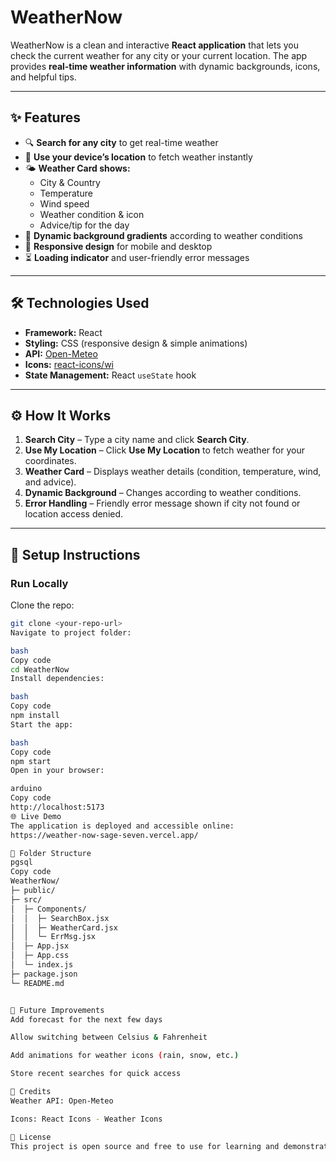 # WeatherNow

WeatherNow is a clean and interactive **React application** that lets you check the current weather for any city or your current location. The app provides **real-time weather information** with dynamic backgrounds, icons, and helpful tips.

---

## ✨ Features

- 🔍 **Search for any city** to get real-time weather  
- 📍 **Use your device’s location** to fetch weather instantly  
- 🌤️ **Weather Card shows:**
  - City & Country  
  - Temperature  
  - Wind speed  
  - Weather condition & icon  
  - Advice/tip for the day  
- 🎨 **Dynamic background gradients** according to weather conditions  
- 📱 **Responsive design** for mobile and desktop  
- ⏳ **Loading indicator** and user-friendly error messages  

---

## 🛠️ Technologies Used

- **Framework:** React  
- **Styling:** CSS (responsive design & simple animations)  
- **API:** [Open-Meteo](https://open-meteo.com/)  
- **Icons:** [react-icons/wi](https://react-icons.github.io/react-icons/)  
- **State Management:** React `useState` hook  

---

## ⚙️ How It Works

1. **Search City** – Type a city name and click **Search City**.  
2. **Use My Location** – Click **Use My Location** to fetch weather for your coordinates.  
3. **Weather Card** – Displays weather details (condition, temperature, wind, and advice).  
4. **Dynamic Background** – Changes according to weather conditions.  
5. **Error Handling** – Friendly error message shown if city not found or location access denied.  

---

## 🚀 Setup Instructions

### Run Locally

Clone the repo:
```bash
git clone <your-repo-url>
Navigate to project folder:

bash
Copy code
cd WeatherNow
Install dependencies:

bash
Copy code
npm install
Start the app:

bash
Copy code
npm start
Open in your browser:

arduino
Copy code
http://localhost:5173
🌐 Live Demo
The application is deployed and accessible online:
https://weather-now-sage-seven.vercel.app/

📂 Folder Structure
pgsql
Copy code
WeatherNow/
├─ public/
├─ src/
│  ├─ Components/
│  │  ├─ SearchBox.jsx
│  │  ├─ WeatherCard.jsx
│  │  └─ ErrMsg.jsx
│  ├─ App.jsx
│  ├─ App.css
│  └─ index.js
├─ package.json
└─ README.md


🔮 Future Improvements
Add forecast for the next few days

Allow switching between Celsius & Fahrenheit

Add animations for weather icons (rain, snow, etc.)

Store recent searches for quick access

🙌 Credits
Weather API: Open-Meteo

Icons: React Icons - Weather Icons

📜 License
This project is open source and free to use for learning and demonstration purposes.
